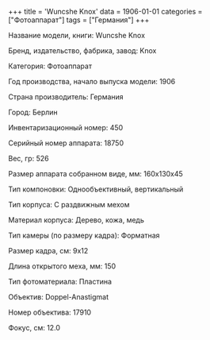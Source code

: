 +++
title = 'Wuncshe Knox'
data = 1906-01-01
categories = ["Фотоаппарат"]
tags = ["Германия"]
+++

Название модели, книги: Wuncshe Knox

Бренд, издательство, фабрика, завод: Knox

Категория: Фотоаппарат

Год производства, начало выпуска модели: 1906

Страна производитель: Германия

Город: Берлин

Инвентаризационный номер: 450

Серийный номер аппарата: 18750

Вес, гр: 526

Размер аппарата  собранном виде, мм: 160x130x45

Тип компоновки: Однообъективный, вертикальный

Тип корпуса: С раздвижным мехом

Материал корпуса: Дерево, кожа, медь

Тип камеры (по размеру кадра): Форматная

Размер кадра, см: 9х12

Длина открытого меха, мм: 150

Тип фотоматериала: Пластина

Объектив: Doppel-Anastigmat

Номер объектива: 17910

Фокус, см: 12.0


